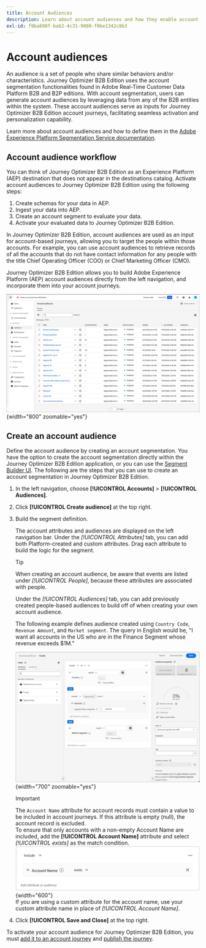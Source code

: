 ```yaml
---
title: Account Audiences
description: Learn about account audiences and how they enable account-based journeys.
exl-id: f9ba690f-bab2-4c31-9000-f0be1342c8b3
---
```

# Account audiences

An audience is a set of people who share similar behaviors and/or characteristics. Journey Optimizer B2B Edition uses the account segmentation functionalities found in Adobe Real-Time Customer Data Platform B2B and B2P editions. With account segmentation, users can generate account audiences by leveraging data from any of the B2B entities within the system. These account audiences serve as inputs for Journey Optimizer B2B Edition account journeys, facilitating seamless activation and personalization capability.

Learn more about account audiences and how to define them in the [Adobe Experience Platform Segmentation Service documentation](https://experienceleague.adobe.com/en/docs/experience-platform/segmentation/types/account-audiences).

## Account audience workflow

You can think of Journey Optimizer B2B Edition as an Experience Platform (AEP) destination that does not appear in the destinations catalog. Activate account audiences to Journey Optimizer B2B Edition using the following steps:

1. Create schemas for your data in AEP.
1. Ingest your data into AEP.
1. Create an account segment to evaluate your data.
1. Activate your evaluated data to Journey Optimizer B2B Edition.

In Journey Optimizer B2B Edition, account audiences are used as an input for account-based journeys, allowing you to target the people within those accounts. For example, you can use account audiences to retrieve records of all the accounts that do not have contact information for any people with the title Chief Operating Officer (COO) or Chief Marketing Officer (CMO).

Journey Optimizer B2B Edition allows you to build Adobe Experience Platform (AEP) account audiences directly from the left navigation, and incorporate them into your account journeys.

![Access account audiences](./assets/account-audiences-browse.png){width="800" zoomable="yes"}

## Create an account audience

Define the account audience by creating an account segmentation. You have the option to create the account segmentation directly within the Journey Optimizer B2B Edition application, or you can use the [Segment Builder UI](https://experienceleague.adobe.com/en/docs/experience-platform/segmentation/ui/segment-builder). The following are the steps that you can use to create an account segmentation in Journey Optimizer B2B Edition.

1. In the left navigation, choose **[!UICONTROL Accounts]** > **[!UICONTROL Audiences]**.

1. Click **[!UICONTROL Create audience]** at the top right.

1. Build the segment definition.

   The account attributes and audiences are displayed on the left navigation bar. Under the _[!UICONTROL Attributes]_ tab, you can add both Platform-created and custom attributes. Drag each attribute to build the logic for the segment.

   >[!TIP]
   >
   >When creating an account audience, be aware that events are listed under _[!UICONTROL People]_, because these attributes are associated with people.<br/>
   >
   >Under the _[!UICONTROL Audiences]_ tab, you can add previously created people-based audiences to build off of when creating your own account audience.

   The following example defines audience created using `Country Code`, `Revenue Amount`, and `Market segment`. The query in English would be, "I want all accounts in the US who are in the Finance Segment whose revenue exceeds $1M."

   ![account audience segment builder example](./assets/audience-segment-builder-US-finance-1M.png){width="700" zoomable="yes"}
   <br/>

   >[!IMPORTANT]
   >
   >The `Account Name` attribute for account records must contain a value to be included in account journeys. If this attribute is empty (null), the account record is excluded.<br/>
   >To ensure that only accounts with a non-empty Account Name are included, add the **[!UICONTROL Account Name]** attribute and select _[!UICONTROL exists]_ as the match condition.<br/>
   >![Account Name attribute exists](./assets/audience-segment-builder-account-name-exists.png){width="600"}
   ><br/>If you are using a custom attribute for the account name, use your custom attribute name in place of _[!UICONTROL Account Name]_.

1. Click **[!UICONTROL Save and Close]** at the top right.

To activate your account audience for Journey Optimizer B2B Edition, you must [add it to an account journey](../journeys/journey-overview.md#add-the-account-audience-for-your-journey) and [publish the journey](../journeys/journey-overview.md).
